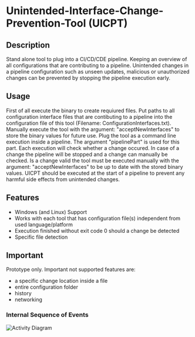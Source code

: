 # Unintended-Interface-Change-Prevention-Tool (UICPT)

## Description
Stand alone tool to plug into a CI/CD/CDE pipeline. Keeping an overview of all configurations that are contributing to a pipeline. Unintended changes in a pipeline configuration such as unseen updates, malicious or unauthorized changes can be prevented by stopping the pipeline execution early.   

## Usage
First of all execute the binary to create requiured files. Put paths to all configuration interface files that are contibuting to a pipeline into the configuration file of this tool (Filename: ConfigurationInterfaces.txt). Manually execute the tool with the argument: "acceptNewInterfaces" to store the binary values for future use. Plug the tool as a command line execution inside a pipeline. The argument "pipelinePart" is used for this part. Each execution will check whether a change occured. In case of a change the pipeline will be stopped and a change can manually be checked. Is a change valid the tool must be executed manually with the argument: "acceptNewInterfaces" to be up to date with the stored binary values. UICPT should be executed at the start of a pipeline to prevent any harmful side effects from unintended changes. 

## Features
- Windows (and Linux) Support 
- Works with each tool that has configuration file(s) independent from used language/platform
- Execution finished without exit code 0 should a change be detected 
- Specific file detection

## Important 
Prototype only. Important not supported features are:
 - a specific change location inside a file
 - entire configuration folder 
 - history 
 - networking 

### Internal Sequence of Events
![Activity Diagram](https://s3.eu-central-1.amazonaws.com/bucket4testing23052018/ActivityDiagramUICPTImplementation.png)
